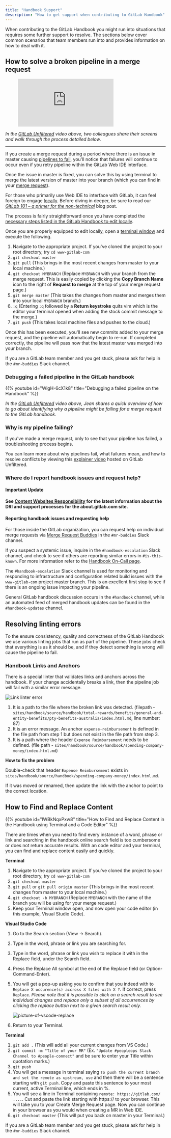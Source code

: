 ```yaml
---
title: "Handbook Support"
description: "How to get support when contributing to GitLab Handbook"
---
```


When contributing to the GitLab Handbook you might run into situations that requires some further support to resolve. The sections below cover common scenarios that team members run into and provides information on how to deal with it.

## How to solve a broken pipeline in a merge request

<figure class="video_container">
  <iframe src="https://www.youtube.com/embed/PeopYsoweGU" frameborder="0" allowfullscreen="true"> </iframe>
</figure>

*In the [GitLab Unfiltered](https://www.youtube.com/channel/UCMtZ0sc1HHNtGGWZFDRTh5A) video above, two colleagues share their screens and walk through the process detailed below.*

---

If you create a merge request during a period where there is an issue in master causing [pipelines to fail](https://about.gitlab.com/blog/2019/09/11/how-to-avoid-broken-master-with-pipelines-for-merge-requests/), you'll notice that failures will continue to occur even if you retry pipeline within the GitLab Web IDE interface.

Once the issue in master is fixed, you can solve this by using terminal to merge the latest version of master into your branch (which you can find in your [merge request](https://docs.gitlab.com/ee/user/project/merge_requests/)).

For those who primarily use Web IDE to interface with GitLab, it can feel foreign to engage [locally](https://about.gitlab.com/handbook/git-page-update/). Before diving in deeper, be sure to read our [*GitLab 101 – a primer for the non-technical*](https://about.gitlab.com/blog/2019/08/02/gitlab-for-the-non-technical/) blog post.

The process is fairly straightforward once you have completed the [necessary steps listed in the GitLab Handbook to edit locally](https://about.gitlab.com/handbook/git-page-update/).

Once you are properly equipped to edit locally, open a [terminal window](https://about.gitlab.com/handbook/git-page-update/) and execute the following.

1. Navigate to the appropriate project. If you've cloned the project to your root directory, try `cd www-gitlab-com`
1. `git checkout master`
1. `git pull` (This brings in the most recent changes from master to your local machine.)
1. `git checkout MYBRANCH` (Replace `MYBRANCH` with your branch from the merge request. This is easily copied by clicking the **Copy Branch Name** icon to the right of **Request to merge** at the top of your merge request page.)
1. `git merge master` (This takes the changes from master and merges them into your local `MYBRANCH` branch.)
1. `:q` (Entering `:q` followed by a **Return keystroke**  quits vim which is the editor your terminal opened when adding the stock commit message to the merge.)
1. `git push` (This takes local machine files and pushes to the cloud.)

Once this has been executed, you'll see new commits added to your merge request, and the pipeline will automatically begin to re-run. If completed correctly, the pipeline will pass now that the latest master was merged into your branch.

If you are a GitLab team member and you get stuck, please ask for help in the `#mr-buddies` Slack channel.

### Debugging a failed pipeline in the GitLab handbook

{{% youtube id="WlgH-6cX1k8" title="Debugging a failed pipeline on the Handbook" %}}

*In the [GitLab Unfiltered](https://www.youtube.com/channel/UCMtZ0sc1HHNtGGWZFDRTh5A) video above, Jean shares a quick overview of how to go about identifying why a pipeline might be failing for a merge request to the GitLab handbook.*

### Why is my pipeline failing?

If you've made a merge request, only to see that your pipeline has failed, a troubleshooting process begins.

You can learn more about why pipelines fail, what failures mean, and how to resolve conflicts by viewing this [explainer video](https://youtu.be/Qg0ICfs_Noo) hosted on GitLab Unfiltered.

### Where do I report handbook issues and request help?

#### Important Update

**See [Content Websites Responsibility](/handbook/content-websites/) for the latest information about the DRI and support processes for the about.gitlab.com site.**

#### Reporting handbook issues and requesting help

For those inside the GitLab organization, you can request help on individual merge requests via [Merge Request Buddies](/handbook/people-group/general-onboarding/mr-buddies/) in the `#mr-buddies` Slack channel.

If you suspect a systemic issue, inquire in the `#handbook-escalation` Slack channel, and check to see if others are reporting similar errors in `#is-this-known`. For more information refer to the [Handbook On-Call page](/handbook/about/on-call/).

The `#handbook-escalation` Slack channel is used for monitoring and responding to infrastructure and configuration related build issues with the `www-gitlab-com` project master branch. This is an excellent first stop to see if there is an ongoing issue impacting your pipeline.

General GitLab handbook discussion occurs in the `#handbook` channel, while an automated feed of merged handbook updates can be found in the `#handbook-updates` channel.

## Resolving linting errors

To the ensure consistency, quality and correctness of the GitLab Handbook we use various linting jobs that run as part of the pipeline. These jobs check that everything is as it should be, and if they detect something is wrong will cause the pipeline to fail.

### Handbook Links and Anchors

There is a special linter that validates links and anchors across the handbook. If your change accidentally breaks a link, then the pipeline job will fail with a similar error message.

![Link linter error](/handbook/about/images/link-linter-error.png)

1. It is a path to the file where the broken link was detected.
    (filepath - `sites/handbook/source/handbook/total-rewards/benefits/general-and-entity-benefits/pty-benefits-australia/index.html.md`, line number: 87)
1. It is an error message. An anchor `expense-reimbursement` is defined in the file path from step 1 but does not exist in the file path from step 3.
1. It is a path where the header `Expense Reimbursement` needs to be defined. (file path - `sites/handbook/source/handbook/spending-company-money/index.html.md`)

**How to fix the problem**

Double-check that header `Expense Reimbursement` exists in `sites/handbook/source/handbook/spending-company-money/index.html.md`.

If it was moved or renamed, then update the link with the anchor to point to the correct location.

## How to Find and Replace Content

{{% youtube id="lWBkNqxPxw8" title="How to Find and Replace Content in the Handbook using Terminal and a Code Editor" %}}

There are times when you need to find every instance of a word, phrase or link and searching in the handbook online search field is too cumbersome or does not return accurate results. With an code editor and your terminal, you can find and replace content easily and quickly.

**Terminal**

1. Navigate to the appropriate project. If you've cloned the project to your root directory, try `cd www-gitlab-com`
1. `git checkout master`
1. `git pull` or `git pull origin master` (This brings in the most recent changes from master to your local machine.)
1. `git checkout -b MYBRANCH` (Replace `MYBRANCH` with the name of the branch you will be using for your merge request.)
1. Keep your Terminal window open, and now open your code editor (in this example, Visual Studio Code).

**Visual Studio Code**

1. Go to the Search section (View -> Search).
1. Type in the word, phrase or link you are searching for.
1. Type in the word, phrase or link you wish to replace it with in the Replace field, under the Search field.
1. Press the Replace All symbol at the end of the Replace field (or Option-Command-Enter).
1. You will get a pop-up asking you to confirm that you indeed with to `Replace X occurence(s) accross X files with X ?`. If correct, press `Replace`.
*Please note that it is possible to click on a search result to see individual changes and replace only a subset of all occurrences by clicking the replace button next to a given search result only.*

    ![picture-of-vscode-replace](/handbook/about/images/vscode_employee.png)
1. Return to your Terminal.

**Terminal**

1. `git add .` (This will add all your current changes from VS Code.)
1. `git commit -m "Title of your MR"` (Ex. `"Update #peopleops Slack Channel to #people-connect"` and be sure to enter your Title within quotation marks.)
1. `git push`
1. You will get a message in terminal saying `To push the current branch and set the remote as upstream, use` and then there will be a sentence starting with `git push`. Copy and paste this sentence to your most current, active Terminal line, which ends in %.
1. You will see a line in Terminal containing `remote: https://gitlab.com/ ....`. Cut and paste the link starting with https:// to your browser. This will take you to your Create Merge Request page. Now you can continue in your browser as you would when creating a MR in Web IDE.
1. `git checkout master` (This will put you back on master in your Terminal.)

If you are a GitLab team member and you get stuck, please ask for help in the `#mr-buddies` Slack channel.
